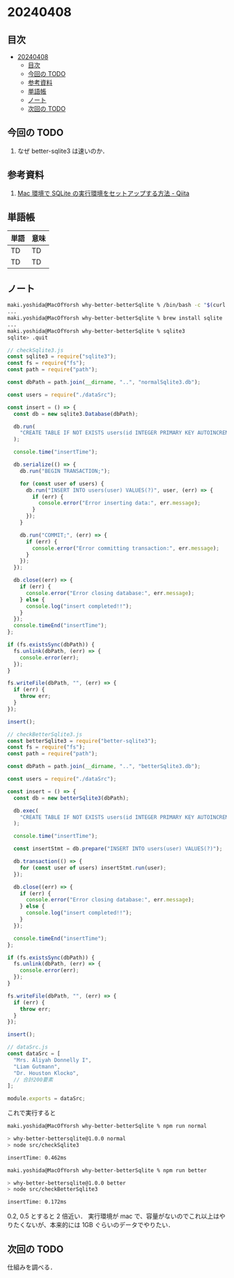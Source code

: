 # 20240408

## 目次

- [20240408](#20240408)
  - [目次](#目次)
  - [今回の TODO](#今回の-todo)
  - [参考資料](#参考資料)
  - [単語帳](#単語帳)
  - [ノート](#ノート)
  - [次回の TODO](#次回の-todo)

## 今回の TODO

1. なぜ better-sqlite3 は速いのか．

## 参考資料

1. [Mac 環境で SQLite の実行環境をセットアップする方法 - Qiita](https://qiita.com/sato_ken09/items/bd0c5d522eb1e20fe61c)

## 単語帳

| 単語 | 意味 |
| ---- | ---- |
| TD   | TD   |
| TD   | TD   |

## ノート

```bash
maki.yoshida@MacOfYorsh why-better-betterSqlite % /bin/bash -c "$(curl -fsSL https://raw.githubusercontent.com/Homebrew/install/HEAD/install.sh)"
...
maki.yoshida@MacOfYorsh why-better-betterSqlite % brew install sqlite
...
maki.yoshida@MacOfYorsh why-better-betterSqlite % sqlite3
sqlite> .quit
```

```js
// checkSqlite3.js
const sqlite3 = require("sqlite3");
const fs = require("fs");
const path = require("path");

const dbPath = path.join(__dirname, "..", "normalSqlite3.db");

const users = require("./dataSrc");

const insert = () => {
  const db = new sqlite3.Database(dbPath);

  db.run(
    "CREATE TABLE IF NOT EXISTS users(id INTEGER PRIMARY KEY AUTOINCREMENT, user TEXT)"
  );

  console.time("insertTime");

  db.serialize(() => {
    db.run("BEGIN TRANSACTION;");

    for (const user of users) {
      db.run("INSERT INTO users(user) VALUES(?)", user, (err) => {
        if (err) {
          console.error("Error inserting data:", err.message);
        }
      });
    }

    db.run("COMMIT;", (err) => {
      if (err) {
        console.error("Error committing transaction:", err.message);
      }
    });
  });

  db.close((err) => {
    if (err) {
      console.error("Error closing database:", err.message);
    } else {
      console.log("insert completed!!");
    }
  });
  console.timeEnd("insertTime");
};

if (fs.existsSync(dbPath)) {
  fs.unlink(dbPath, (err) => {
    console.error(err);
  });
}

fs.writeFile(dbPath, "", (err) => {
  if (err) {
    throw err;
  }
});

insert();
```

```js
// checkBetterSqlite3.js
const betterSqlite3 = require("better-sqlite3");
const fs = require("fs");
const path = require("path");

const dbPath = path.join(__dirname, "..", "betterSqlite3.db");

const users = require("./dataSrc");

const insert = () => {
  const db = new betterSqlite3(dbPath);

  db.exec(
    "CREATE TABLE IF NOT EXISTS users(id INTEGER PRIMARY KEY AUTOINCREMENT, user TEXT)"
  );

  console.time("insertTime");

  const insertStmt = db.prepare("INSERT INTO users(user) VALUES(?)");

  db.transaction(() => {
    for (const user of users) insertStmt.run(user);
  });

  db.close((err) => {
    if (err) {
      console.error("Error closing database:", err.message);
    } else {
      console.log("insert completed!!");
    }
  });

  console.timeEnd("insertTime");
};

if (fs.existsSync(dbPath)) {
  fs.unlink(dbPath, (err) => {
    console.error(err);
  });
}

fs.writeFile(dbPath, "", (err) => {
  if (err) {
    throw err;
  }
});

insert();
```

```js
// dataSrc.js
const dataSrc = [
  "Mrs. Aliyah Donnelly I",
  "Liam Gutmann",
  "Dr. Houston Klocko",
  // 合計200要素
];

module.exports = dataSrc;
```

これで実行すると

```zsh
maki.yoshida@MacOfYorsh why-better-betterSqlite % npm run normal

> why-better-bettersqlite@1.0.0 normal
> node src/checkSqlite3

insertTime: 0.462ms

maki.yoshida@MacOfYorsh why-better-betterSqlite % npm run better

> why-better-bettersqlite@1.0.0 better
> node src/checkBetterSqlite3

insertTime: 0.172ms
```

0.2, 0.5 とすると 2 倍近い．
実行環境が mac で、容量がないのでこれ以上はやりたくないが、本来的には 1GB ぐらいのデータでやりたい．

## 次回の TODO

仕組みを調べる．
